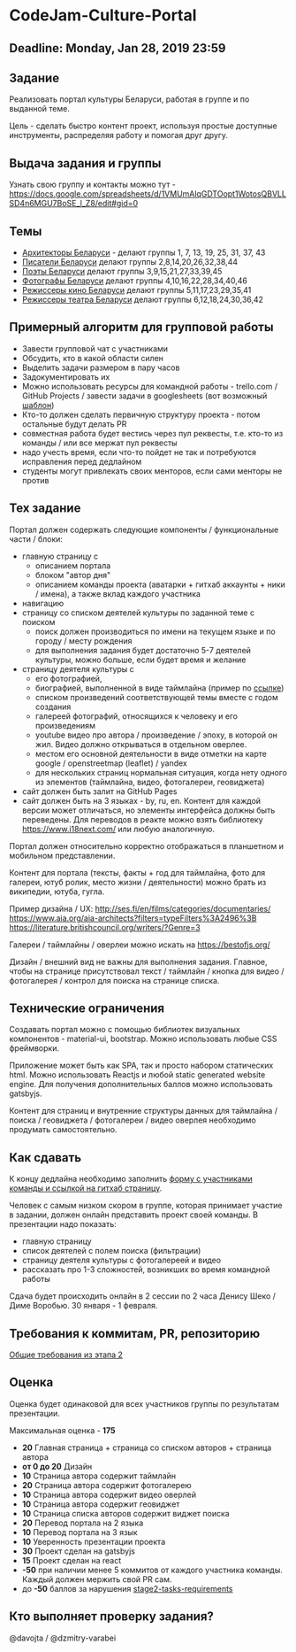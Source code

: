 # CodeJam-Culture-Portal

## Deadline: Monday, Jan 28, 2019 23:59

## Задание
Реализовать портал культуры Беларуси, работая в группе и по выданной теме.

Цель - сделать быстро контент проект, используя простые доступные инструменты, распределяя работу и помогая друг другу. 

## Выдача задания и группы
Узнать свою группу и контакты можно тут - https://docs.google.com/spreadsheets/d/1VMUmAlqGDTOopt1WotosQBVLLSD4n6MGU7BoSE_l_Z8/edit#gid=0

## Темы
- [Архитекторы Беларуси](https://ru.wikipedia.org/wiki/%D0%9A%D0%B0%D1%82%D0%B5%D0%B3%D0%BE%D1%80%D0%B8%D1%8F:%D0%90%D1%80%D1%85%D0%B8%D1%82%D0%B5%D0%BA%D1%82%D0%BE%D1%80%D1%8B_%D0%91%D0%B5%D0%BB%D0%BE%D1%80%D1%83%D1%81%D1%81%D0%B8%D0%B8) - делают группы 1, 7, 13, 19, 25, 31, 37, 43
- [Писатели Беларуси](https://be.wikipedia.org/wiki/%D0%9A%D0%B0%D1%82%D1%8D%D0%B3%D0%BE%D1%80%D1%8B%D1%8F:%D0%9F%D1%96%D1%81%D1%8C%D0%BC%D0%B5%D0%BD%D0%BD%D1%96%D0%BA%D1%96_%D0%91%D0%B5%D0%BB%D0%B0%D1%80%D1%83%D1%81%D1%96) делают группы 2,8,14,20,26,32,38,44
- [Поэты Беларуси](https://be.wikipedia.org/wiki/%D0%9A%D0%B0%D1%82%D1%8D%D0%B3%D0%BE%D1%80%D1%8B%D1%8F:%D0%9F%D0%B0%D1%8D%D1%82%D1%8B_%D0%91%D0%B5%D0%BB%D0%B0%D1%80%D1%83%D1%81%D1%96) делают группы 3,9,15,21,27,33,39,45
- [Фотографы Беларуси](https://be.wikipedia.org/wiki/%D0%9A%D0%B0%D1%82%D1%8D%D0%B3%D0%BE%D1%80%D1%8B%D1%8F:%D0%A4%D0%B0%D1%82%D0%BE%D0%B3%D1%80%D0%B0%D1%84%D1%8B_%D0%91%D0%B5%D0%BB%D0%B0%D1%80%D1%83%D1%81%D1%96) делают группы 4,10,16,22,28,34,40,46
- [Режиссеры кино Беларуси](https://be.wikipedia.org/wiki/%D0%9A%D0%B0%D1%82%D1%8D%D0%B3%D0%BE%D1%80%D1%8B%D1%8F:%D0%9A%D1%96%D0%BD%D0%B0%D1%80%D1%8D%D0%B6%D1%8B%D1%81%D1%91%D1%80%D1%8B_%D0%91%D0%B5%D0%BB%D0%B0%D1%80%D1%83%D1%81%D1%96)  делают группы 5,11,17,23,29,35,41
- [Режиссеры театра Беларуси](https://be.wikipedia.org/wiki/%D0%9A%D0%B0%D1%82%D1%8D%D0%B3%D0%BE%D1%80%D1%8B%D1%8F:%D0%A2%D1%8D%D0%B0%D1%82%D1%80%D0%B0%D0%BB%D1%8C%D0%BD%D1%8B%D1%8F_%D1%80%D1%8D%D0%B6%D1%8B%D1%81%D1%91%D1%80%D1%8B_%D0%91%D0%B5%D0%BB%D0%B0%D1%80%D1%83%D1%81%D1%96) делают группы 6,12,18,24,30,36,42

## Примерный алгоритм для групповой работы

- Завести групповой чат с участниками
- Обсудить, кто в какой области силен
- Выделить задачи размером в пару часов 
- Задокументировать их
- Можно использовать ресурсы для командной работы - trello.com / GitHub Projects / завести задачи в googlesheets (вот возможный [шаблон](https://docs.google.com/spreadsheets/d/1c8OGxkATLMkBhEXW9xSsxWXg6B6r0-_CKZeEMoKFqGI/edit#gid=0))
- Кто-то должен сделать первичную структуру проекта - потом остальные будут делать PR
- совместная работа будет вестись через пул реквесты, т.е. кто-то из команды / или все мержат пул реквесты
- надо учесть время, если что-то пойдет не так и потребуются исправления перед дедлайном
- студенты могут привлекать своих менторов, если сами менторы не против

## Тех задание
Портал должен содержать следующие компоненты / функциональные части / блоки:

* главную страницу с 
  * описанием портала
  * блоком "автор дня"
  * описанием команды проекта (аватарки + гитхаб аккаунты + ники / имена), а также вклад каждого участника 
* навигацию
* страницу со списком деятелей культуры по заданной теме с поиском
  * поиск должен производиться по имени на текущем языке и по городу / месту рождения
  * для выполнения задания будет достаточно 5-7 деятелей культуры, можно больше, если будет время и желание 
* страницу деятеля культуры с 
  * его фотографией, 
  * биографией, выполненной в виде таймлайна (пример по [ссылке](https://reactjsexample.com/a-vertical-timeline-component-for-react/))
  * списком произведений соответствующей темы вместе с годом создания
  * галереей фотографий, относящихся к человеку и его произведениям
  * youtube видео про автора / произведение / эпоху, в которой он жил. Видео должно открываться в отдельном оверлее.
  * местом его основной деятельности в виде отметки на карте google / openstreetmap (leaflet) / yandex
  * для нескольких страниц нормальная ситуация, когда нету одного из элементов (таймлайна, видео, фотогалереи, геовиджета)
* сайт должен быть залит на GitHub Pages
* сайт должен быть на 3 языках - by, ru, en. Контент для каждой версии может отличаться, но элементы интерфейса должны быть переведены. Для переводов в реакте можно взять библиотеку https://www.i18next.com/ или любую аналогичную.

Портал должен относительно корректно отображаться в планшетном и мобильном представлении.

Контент для портала (тексты, факты + год для таймлайна, фото для галереи, ютуб ролик, место жизни / деятельности) можно брать из википедии, ютуба, гугла.

Пример дизайна / UX:
http://ses.fi/en/films/categories/documentaries/
https://www.aia.org/aia-architects?filters=typeFilters%3A2496%3B
https://literature.britishcouncil.org/writers/?Genre=3

Галереи / таймлайны / оверлеи можно искать на https://bestofjs.org/

Дизайн / внешний вид не важны для выполнения задания. Главное, чтобы на странице присутствовал текст / таймлайн / кнопка для видео / фотогалерея / контрол для поиска на странице списка.

## Технические ограничения
Создавать портал можно с помощью библиотек визуальных компонентов - material-ui, bootstrap. Можно использовать любые СSS фреймворки.

Приложение может быть как SPA, так и просто набором статических html. Можно использовать Reactjs и любой static  generated website engine. Для получения дополнительных баллов можно использовать gatsbyjs.

Контент для страниц и внутренние структуры данных для таймлайна / поиска / геовиджета / фотогалереи / видео оверлея необходимо продумать самостоятельно. 

## Как сдавать

К концу дедлайна необходимо заполнить [форму с участниками команды и ссылкой на гитхаб страницу](https://docs.google.com/forms/d/e/1FAIpQLScYwu8-g9FpMYYKxSrjz4Sx2z8_Q14XD3tSmwznojFGyUzx7A/viewform ).

Человек с самым низком скором в группе, которая принимает участие в задании, должен онлайн представить проект своей команды. В презентации надо показать: 

- главную страницу
- список деятелей с полем поиска (фильтрации)
- страницу деятеля культуры с фотогалереей и видео
- рассказать про 1-3 сложностей, возникших во время командной работы 

Сдача будет происходить онлайн в 2 сессии по 2 часа Денису Шеко / Диме Воробью. 30 января - 1 февраля.

## Требования к коммитам, PR, репозиторию
[Общие требования из этапа 2](https://github.com/rolling-scopes-school/docs/blob/master/stage2-tasks-requirements.md)

## Оценка

Оценка будет одинаковой для всех участников группы по результатам презентации.

Максимальная оценка - **175**

- **20** Главная страница + страница со списком авторов + страница автора
- **от 0 до 20** Дизайн 
- **10** Страница автора содержит таймлайн
- **20**   Страница автора содержит фотогалерею
- **10**   Страница автора содержит видео оверлей
- **10**   Страница автора содержит геовиджет
- **10**   Страница cписка авторов содержит виджет поиска
- **20**  Перевод портала на 2 языка
- **10**  Перевод портала на 3 язык
- **10**   Уверенность презентации проекта
- **30** Проект сделан на gatsbyjs
- **15** Проект сделан на react
- **-50** при наличии менее 5 коммитов от каждого участника команды.  Каждый должен мержить свой PR сам. 
- до **-50** баллов за нарушения [stage2-tasks-requirements](https://github.com/rolling-scopes-school/docs/blob/master/stage2-tasks-requirements.md)

## Кто выполняет проверку задания?
@davojta / @dzmitry-varabei
